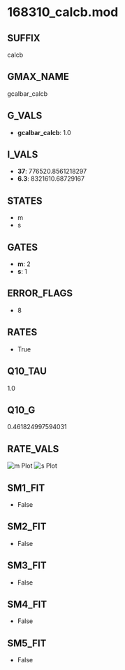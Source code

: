 # 168310_calcb.mod

## SUFFIX

calcb

## GMAX_NAME

gcalbar_calcb

## G_VALS

- **gcalbar_calcb**: 1.0

## I_VALS

- **37**: 776520.8561218297
- **6.3**: 8321610.68729167

## STATES

- m
- s

## GATES

- **m**: 2
- **s**: 1

## ERROR_FLAGS

- 8

## RATES

- True

## Q10_TAU

1.0

## Q10_G

0.461824997594031

## RATE_VALS

![m Plot](/Users/pbozelos/Dropbox/icg-Chai-Panos/supermodels/output_markdown_files/Ca/168310_calcb.mod/images/m.png)
![s Plot](/Users/pbozelos/Dropbox/icg-Chai-Panos/supermodels/output_markdown_files/Ca/168310_calcb.mod/images/s.png)

## SM1_FIT

- False

## SM2_FIT

- False

## SM3_FIT

- False

## SM4_FIT

- False

## SM5_FIT

- False

